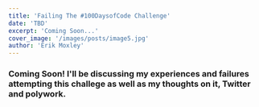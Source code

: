 ```yaml
---
title: 'Failing The #100DaysofCode Challenge'
date: 'TBD'
excerpt: 'Coming Soon...'
cover_image: '/images/posts/image5.jpg'
author: 'Erik Moxley'
---
```


<h3>Coming Soon! I'll be discussing my experiences and failures attempting this challege as well as my thoughts on it, Twitter and polywork.</h3>
